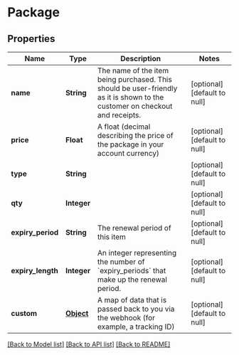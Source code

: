 # Package
## Properties

| Name | Type | Description | Notes |
|------------ | ------------- | ------------- | -------------|
| **name** | **String** | The name of the item being purchased. This should be user-friendly as it is shown to the customer on checkout and receipts. | [optional] [default to null] |
| **price** | **Float** | A float (decimal describing the price of the package in your account currency) | [optional] [default to null] |
| **type** | **String** |  | [optional] [default to null] |
| **qty** | **Integer** |  | [optional] [default to null] |
| **expiry\_period** | **String** | The renewal period of this item | [optional] [default to null] |
| **expiry\_length** | **Integer** | An integer representing the number of &#x60;expiry_periods&#x60; that make up the renewal period. | [optional] [default to null] |
| **custom** | [**Object**](.md) | A map of data that is passed back to you via the webhook (for example, a tracking ID) | [optional] [default to null] |

[[Back to Model list]](../README.md#documentation-for-models) [[Back to API list]](../README.md#documentation-for-api-endpoints) [[Back to README]](../README.md)

